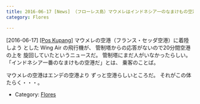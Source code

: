 ```yaml
---
title: 2016-06-17 [News] （フローレス島）マウメレはインドネシア一のなまけもの空港だ 
category: Flores

---
```


[2016-06-17] [[Pos Kupang]](http://dlvr.it/LZpRxl)  マウメレの空港（フランス・セッダ空港）に着陸しよう
とした Wing Air の飛行機が、
管制塔からの応答がないので20分間空港の上を
旋回していたというニュースだ。
管制塔にまだ人がいなかったらしい。
「インドネシア一番のなまけもの空港だ」とは、
乗客のことば。

 マウメレの空港はエンデの空港より
ずっと空港らしいところだ。
それがこの体たらく・・・。

- Category: [Flores](https://merapano.github.io/categories.html#Flores)

